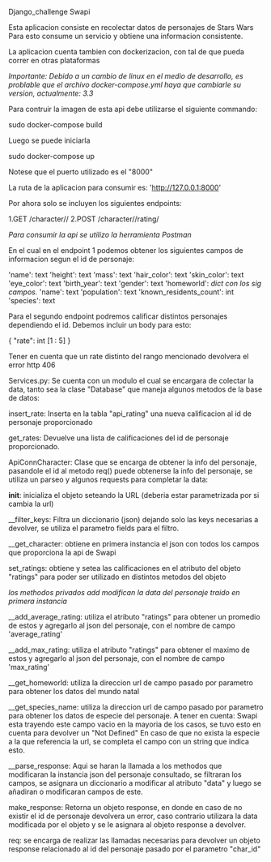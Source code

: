 Django_challenge Swapi

Esta aplicacion consiste en recolectar datos de personajes de Stars Wars
Para esto consume un servicio y obtiene una informacion consistente.

La aplicacion cuenta tambien con dockerizacion, con tal de que pueda correr en otras plataformas

*Importante: Debido a un cambio de linux en el medio de desarrollo, es problable que el archivo docker-compose.yml haya que cambiarle su version, actualmente: 3.3*

Para contruir la imagen de esta api debe utilizarse el siguiente commando:

sudo docker-compose build

Luego se puede iniciarla

sudo docker-compose up

Notese que el puerto utilizado es el "8000"

La ruta de la aplicacion para consumir es: 'http://127.0.0.1:8000'

Por ahora solo se incluyen los siguientes endpoints:

1.GET /character/<id>/
2.POST /character/<id>/rating/

*Para consumir la api se utilizo la herramienta Postman*

En el cual en el endpoint 1 podemos obtener los siguientes campos de informacion segun el id de personaje:

'name': text
'height': text
'mass': text
'hair_color': text
'skin_color': text
'eye_color': text
'birth_year': text
'gender': text
'homeworld': *dict con los sig campos.*
    'name': text
    'population': text
    'known_residents_count': int
'species': text

Para el segundo endpoint podremos calificar distintos personajes dependiendo el id.
Debemos incluir un body para esto:

{
    "rate": int [1 : 5]
}

Tener en cuenta que un rate distinto del rango mencionado devolvera el error http 406

Services.py:
Se cuenta con un modulo el cual se encargara de colectar la data, tanto sea la clase "Database" que maneja algunos metodos de la base de datos:

insert_rate: Inserta en la tabla "api_rating" una nueva calificacion al id de personaje proporcionado

get_rates: Devuelve una lista de calificaciones del id de personaje proporcionado.

ApiConnCharacter: Clase que se encarga de obtener la info del personaje, pasandole el id al metodo req() puede obtenerse la info del personaje, se utiliza un parseo y algunos requests para completar la data:

__init__: inicializa el objeto seteando la URL (deberia estar parametrizada por si cambia la url)

__filter_keys: Filtra un diccionario (json) dejando solo las keys necesarias a devolver, se utiliza el parametro fields para el filtro.

__get_character: obtiene en primera instancia el json con todos los campos que proporciona la api de Swapi

set_ratings: obtiene y setea las calificaciones en el atributo del objeto "ratings" para poder ser utilizado en distintos metodos del objeto

*los methodos privados add modifican la data del personaje traido en primera instancia*

__add_average_rating: utiliza el atributo "ratings" para obtener un promedio de estos y agregarlo al json del personaje, con el nombre de campo 'average_rating'

__add_max_rating: utiliza el atributo "ratings" para obtener el maximo de estos y agregarlo al json del personaje, con el nombre de campo 'max_rating'

__get_homeworld: utiliza la direccion url de campo pasado por parametro para obtener los datos del mundo natal

__get_species_name: utiliza la direccion url de campo pasado por parametro para obtener los datos de especie del personaje. A tener en cuenta: Swapi esta trayendo este campo vacio en la mayoria de los casos, se tuvo esto en cuenta para devolver un "Not Defined"
En caso de que no exista la especie a la que referencia la url, se completa el campo con un string que indica esto.

__parse_response: Aqui se haran la llamada a los methodos que modificaran la instancia json del personaje consultado, se filtraran los campos, se asignara un diccionario a modificar al atributo "data" y luego se añadiran o modificaran campos de este.

make_response: Retorna un objeto response, en donde en caso de no existir el id de personaje devolvera un error, caso contrario utilizara la data modificada por el objeto y se le asignara al objeto response a devolver.

req: se encarga de realizar las llamadas necesarias para devolver un objeto response relacionado al id del personaje pasado por el parametro "char_id"
